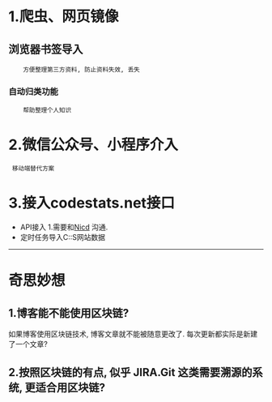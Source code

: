 
# 1.爬虫、网页镜像
## 浏览器书签导入
		方便整理第三方资料, 防止资料失效, 丢失
		
### 自动归类功能
		帮助整理个人知识
		
# 2.微信公众号、小程序介入
	 移动端替代方案
# 3.接入codestats.net接口
- API接入
1.需要和[Nicd](https://codestats.net/users/Nicd "Nicd") 沟通.
-  定时任务导入C::S网站数据
------------


# 奇思妙想
## 1.博客能不能使用区块链?
如果博客使用区块链技术, 博客文章就不能被随意更改了. 每次更新都实际是新建了一个文章?

## 2.按照区块链的有点, 似乎 JIRA.Git 这类需要溯源的系统, 更适合用区块链?
